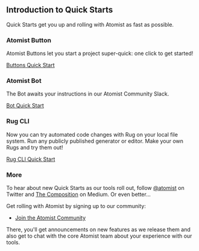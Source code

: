 ## Introduction to Quick Starts

Quick Starts get you up and rolling with Atomist as fast as possible.

### Atomist Button

Atomist Buttons let you start a project super-quick: one click to get started!

[Buttons Quick Start](http://docs.atomist.com/quick-starts/buttons/)

### Atomist Bot

The Bot awaits your instructions in our Atomist Community Slack.

[Bot Quick Start](http://docs.atomist.com/quick-starts/bot/)

### Rug CLI

Now you can try automated code changes with Rug on your local file
system. Run any publicly published generator or editor. Make your own
Rugs and try them out!

[Rug CLI Quick Start](http://docs.atomist.com/quick-starts/rug-cli/)

### More

To hear about new Quick Starts as our tools roll out,
follow [@atomist](https://twitter.com/atomist) on Twitter
and [The Composition](https://medium.com/the-composition) on
Medium. Or even better...

Get rolling with Atomist by signing up to our community:

* [Join the Atomist Community](https://join.atomist.com)

There, you'll get announcements on new features as we release them and
also get to chat with the core Atomist team about your experience with
our tools.
